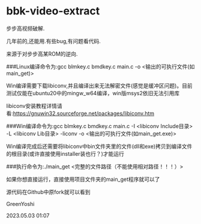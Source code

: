 bbk-video-extract
=================

步步高视频破解.

几年前的,还能用.有些bug,有问题看代码.

来源于对步步高某ROM的逆向.

###Linux编译命令为:gcc blmkey.c bmdkey.c main.c -o <输出的可执行文件(如main_get)>

Win编译需要下载libiconv,并且编译出来无法解密文件(感觉是缓冲区问题)。目前测试仅能在ubuntu20中的mingw_w64编译，win版msys2依旧无法引用库

libiconv安装教程详情请看:https://gnuwin32.sourceforge.net/packages/libiconv.htm

###Win编译命令为:gcc blmkey.c bmdkey.c main.c -I <libiconv Include目录> -L <libiconv Lib目录> -liconv -o <输出的可执行文件(如main_get.exe)>

Win编译完成后还需要将libiconv中bin文件夹里的文件(dll和exe)拷贝到编译文件的根目录(或许直接使用installer装也行？)才能运行

###执行命令为:./main_get <完整的文件路径（不能使用相对路径！！！）>

如果你想直接运行，直接使用项目文件夹的main_get程序就可以了

源代码在Github中原fork就可以看到



GreenYoshi

2023.05.03 01:07
